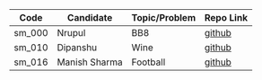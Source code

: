 | Code   | Candidate             | Topic/Problem         | Repo Link                                                    |
| ------ | --------------------- | --------------------- | ------------------------------------------------------------ |
| sm_000 | Nrupul                | BB8                   | [github](https://github.com/nrupuld/masai-sprint-1)          |
| sm_010 | Dipanshu              | Wine                  | [github](https://github.com/dipanshusabharwal/masai-sprint-1)|
| sm_016 | Manish Sharma         | Football              | [github](https://github.com/Manishsharma203/masai-sprint-1)  |